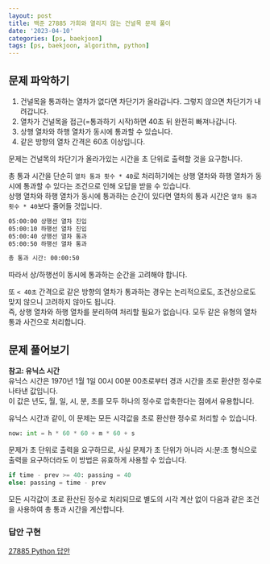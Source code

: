```yaml
---
layout: post
title: 백준 27885 가희와 열리지 않는 건널목 문제 풀이
date: '2023-04-10'
categories: [ps, baekjoon]
tags: [ps, baekjoon, algorithm, python]
---
```


## 문제 파악하기

1. 건널목을 통과하는 열차가 없다면 차단기가 올라갑니다. 그렇지 않으면 차단기가 내려갑니다.
2. 열차가 건널목을 접근(=통과하기 시작)하면 40초 뒤 완전히 빠져나갑니다.
3. 상행 열차와 하행 열차가 동시에 통과할 수 있습니다.
4. 같은 방향의 열차 간격은 60초 이상입니다.

문제는 건널목의 차단기가 올라가있는 시간을 초 단위로 출력할 것을 요구합니다.  

총 통과 시간을 단순히 `열차 통과 횟수 * 40`로 처리하기에는 상행 열차와 하행 열차가 동시에 통과할 수 있다는 조건으로 인해 오답을 받을 수 있습니다.  
상행 열차와 하행 열차가 동시에 통과하는 순간이 있다면 열차의 통과 시간은 `열차 통과 횟수 * 40`보다 줄어들 것입니다.  

```txt
05:00:00 상행선 열차 진입
05:00:10 하행선 열차 진입
05:00:40 상행선 열차 통과
05:00:50 하행선 열차 통과

총 통과 시간: 00:00:50
```

따라서 상/하행선이 동시에 통과하는 순간을 고려해야 합니다.  

또 `< 40초` 간격으로 같은 방향의 열차가 통과하는 경우는 논리적으로도, 조건상으로도 맞지 않으니 고려하지 않아도 됩니다.  
즉, 상행 열차와 하행 열차를 분리하여 처리할 필요가 없습니다. 모두 같은 유형의 열차 통과 사건으로 처리합니다.  

## 문제 풀어보기

**참고: 유닉스 시간**  
유닉스 시간은 1970년 1월 1일 00시 00분 00초로부터 경과 시간을 초로 환산한 정수로 나타낸 값입니다.  
이 값은 년도, 월, 일, 시, 분, 초를 모두 하나의 정수로 압축한다는 점에서 유용합니다.  

유닉스 시간과 같이, 이 문제는 모든 시각값을 초로 환산한 정수로 처리할 수 있습니다.  

```py
now: int = h * 60 * 60 + m * 60 + s
```

문제가 초 단위로 출력을 요구하므로, 사실 문제가 초 단위가 아니라 시:분:초 형식으로 출력을 요구하더라도 이 방법은 유효하게 사용할 수 있습니다.

```py
if time - prev >= 40: passing = 40
else: passing = time - prev
```

모든 시각값이 초로 환산된 정수로 처리되므로 별도의 시각 계산 없이 다음과 같은 조건을 사용하여 총 통과 시간을 계산합니다.  


### 답안 구현

[27885 Python 답안](https://github.com/ShapeLayer/training/blob/main/tasks/online_judge/baekjoon/python/27885.py)
